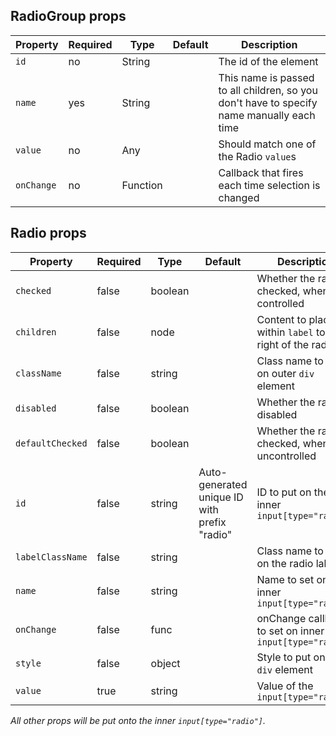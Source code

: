 ## RadioGroup	props

Property   | Required | Type     | Default | Description
-----------|----------|----------|---------|------------
`id`       | no       | String   |         | The id of the element
`name`     | yes      | String   |         | This name is passed to all children, so you don't have to specify name manually each time
`value`    | no       | Any      |         | Should match one of the Radio `value`s
`onChange` | no       | Function |         | Callback that fires each time selection is changed

## Radio props

Property         | Required | Type    | Default | Description
-----------------|----------|---------|---------|------------
`checked`        | false    | boolean | | Whether the radio is checked, when controlled
`children`       | false    | node    | | Content to place within `label` to the right of the radio
`className`      | false    | string  | | Class name to put on outer `div` element
`disabled`       | false    | boolean | | Whether the radio is disabled
`defaultChecked` | false    | boolean | | Whether the radio is checked, when uncontrolled
`id`             | false    | string  | Auto-generated unique ID with prefix "radio" | ID to put on the inner `input[type="radio"]`
`labelClassName` | false    | string  | | Class name to put on the radio label
`name`           | false    | string  | | Name to set on inner `input[type="radio"]`
`onChange`       | false    | func    | | onChange callback to set on inner `input[type="radio"]`
`style`          | false    | object  | | Style to put on outer `div` element
`value`          | true     | string  | | Value of the `input[type="radio"]`

_All other props will be put onto the inner `input[type="radio"]`._